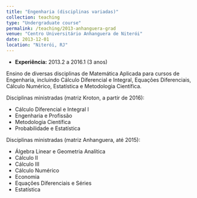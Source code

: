 ```yaml
---
title: "Engenharia (disciplinas variadas)"
collection: teaching
type: "Undergraduate course"
permalink: /teaching/2013-anhanguera-grad
venue: "Centro Universitário Anhanguera de Niterói"
date: 2013-12-01
location: "Niterói, RJ"
---
```


- **Experiência:** 2013.2 a 2016.1 (3 anos)

Ensino de diversas disciplinas de Matemática Aplicada para cursos de Engenharia, incluindo Cálculo Diferencial e Integral, Equações Diferenciais, Cálculo Numérico, Estatística e Metodologia Científica.

Disciplinas ministradas (matriz Kroton, a partir de 2016):

- Cálculo Diferencial e Integral I
- Engenharia e Profissão
- Metodologia Científica
- Probabilidade e Estatística

Disciplinas ministradas (matriz Anhanguera, até 2015):

- Álgebra Linear e Geometria Analítica
- Cálculo II
- Cálculo III
- Cálculo Numérico
- Economia
- Equações Diferenciais e Séries
- Estatística

